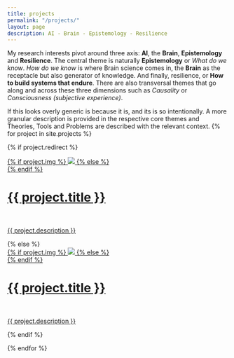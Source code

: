 ```yaml
---
title: projects
permalink: "/projects/"
layout: page
description: AI - Brain - Epistemology - Resilience
---
```


My research interests pivot around three axis: __AI__, the __Brain__, __Epistemology__ and __Resilience__. The central theme is naturally __Epistemology__ or _What do we know_. _How do we know_ is where Brain science comes in, the __Brain__ as the receptacle but also generator of knowledge. And finally, resilience, or __How to build systems that endure__.
There are also transversal themes that go along and across these three dimensions such as _Causality_ or _Consciousness (subjective experience)_.

If this looks overly generic is because it is, and its is so intentionally.
A more granular description is provided in the respective core themes and Theories, Tools and Problems are described with the relevant context.
{% for project in site.projects %}

{% if project.redirect %}
<div class="project">
    <div class="thumbnail">
        <a href="{{ project.redirect }}" target="_blank">
        {% if project.img %}
        <img class="thumbnail" src="{{ project.img | prepend: site.baseurl | prepend: site.url }}"/>
        {% else %}
        <div class="thumbnail blankbox"></div>
        {% endif %}    
        <span>
            <h1>{{ project.title }}</h1>
            <br/>
            <p>{{ project.description }}</p>
        </span>
        </a>
    </div>
</div>
{% else %}

<div class="project ">
    <div class="thumbnail">
        <a href="{{ project.url | prepend: site.baseurl | prepend: site.url }}">
        {% if project.img %}
        <img class="thumbnail" src="{{ project.img | prepend: site.baseurl | prepend: site.url }}"/>
        {% else %}
        <div class="thumbnail blankbox"></div>
        {% endif %}    
        <span>
            <h1>{{ project.title }}</h1>
            <br/>
            <p>{{ project.description }}</p>
        </span>
        </a>
    </div>
</div>

{% endif %}

{% endfor %}
